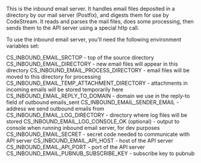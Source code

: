 This is the inbound email server. It handles email files deposited in a directory
by our mail server (Postfix), and digests them for use by CodeStream. It reads
and parses the mail files, does some processing, then sends them to the API server
using a special http call.

To use the inbound email server, you'll need the following environment variables set:

CS_INBOUND_EMAIL_SRCTOP - top of the source directory
CS_INBOUND_EMAIL_DIRECTORY - new email files will appear in this directory
CS_INBOUND_EMAIL_PROCESS_DIRECTORY - email files will be moved to this directory for processing
CS_INBOUND_EMAIL_TEMP_ATTACHMENT_DIRECTORY - attachments in incoming emails will be stored temporarily here
CS_INBOUND_EMAIL_REPLY_TO_DOMAIN - domain we use in the reply-to field of outbound emails_sent
CS_INBOUND_EMAIL_SENDER_EMAIL - address we send outbound emails from
CS_INBOUND_EMAIL_LOG_DIRECTORY - directory where log files will be stored
CS_INBOUND_EMAIL_LOG_CONSOLE_OK (optional) - output to console when running inbound email server, for dev purposes
CS_INBOUND_EMAIL_SECRET - secret code needed to communicate with API server
CS_INBOUND_EMAIL_API_HOST - host of the API server
CS_INBOUND_EMAIL_API_PORT - port of the API server
CS_INBOUND_EMAIL_PUBNUB_SUBSCRIBE_KEY - subscribe key to pubnub
